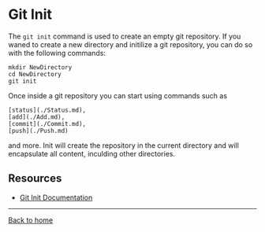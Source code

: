 # Git Init
The `git init` command is used to create an empty git repository.
 If you waned to create a new directory and initilize a git repository, you can do so with the following commands:
 ```
 mkdir NewDirectory
 cd NewDirectory
 git init
 ```
 Once inside a git repository you can start using commands such as
 ```
 [status](./Status.md),
 [add](./Add.md),
 [commit](./Commit.md),
 [push](./Push.md)
 ```
 and more.
 Init will create the repository in the current directory and will encapsulate all content, inculding other directories.
 ## Resources
 - [Git Init Documentation](https://git-scm.com/docs/git-init)
 ---
 [Back to home](../README.md)

